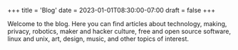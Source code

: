 +++
title = 'Blog'
date = 2023-01-01T08:30:00-07:00
draft = false
+++

Welcome to the blog. Here you can find articles about technology, making, privacy, robotics, maker and hacker culture, free and open source software, linux and unix, art, design, music, and other topics of interest.
